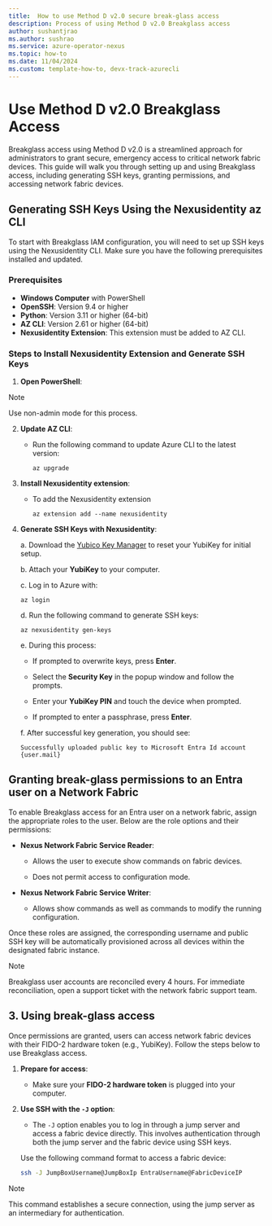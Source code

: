 ```yaml
---
title:  How to use Method D v2.0 secure break-glass access
description: Process of using Method D v2.0 Breakglass access
author: sushantjrao 
ms.author: sushrao
ms.service: azure-operator-nexus
ms.topic: how-to
ms.date: 11/04/2024
ms.custom: template-how-to, devx-track-azurecli
---
```


# Use Method D v2.0 Breakglass Access
Breakglass access using Method D v2.0 is a streamlined approach for administrators to grant secure, emergency access to critical network fabric devices. This guide will walk you through setting up and using Breakglass access, including generating SSH keys, granting permissions, and accessing network fabric devices.

## Generating SSH Keys Using the Nexusidentity az CLI

To start with Breakglass IAM configuration, you will need to set up SSH keys using the Nexusidentity CLI. Make sure you have the following prerequisites installed and updated.

### Prerequisites

- **Windows Computer** with PowerShell
- **OpenSSH**: Version 9.4 or higher
- **Python**: Version 3.11 or higher (64-bit)
- **AZ CLI**: Version 2.61 or higher (64-bit)
- **Nexusidentity Extension**: This extension must be added to AZ CLI.

### Steps to Install Nexusidentity Extension and Generate SSH Keys

1. **Open PowerShell**:

> [!Note]
> Use non-admin mode for this process.

2. **Update AZ CLI**:

   - Run the following command to update Azure CLI to the latest version:

     ```Azure CLI
     az upgrade
     ```

3. **Install Nexusidentity extension**:

   - To add the Nexusidentity extension

     ```Azure CLI
     az extension add --name nexusidentity
     ```

4. **Generate SSH Keys with Nexusidentity**:

   a. Download the [Yubico Key Manager](https://www.yubico.com/support/download/yubikey-manager) to reset your YubiKey for initial setup.
   
   b. Attach your **YubiKey** to your computer.

   c. Log in to Azure with:

      ```Azure CLI
      az login
      ```

   d. Run the following command to generate SSH keys:

      ```Azure CLI
      az nexusidentity gen-keys
      ```

   e. During this process:

      - If prompted to overwrite keys, press **Enter**.

      - Select the **Security Key** in the popup window and follow the prompts.

      - Enter your **YubiKey PIN** and touch the device when prompted.

      - If prompted to enter a passphrase, press **Enter**.
   
   f. After successful key generation, you should see:

      ```
      Successfully uploaded public key to Microsoft Entra Id account {user.mail}
      ```

## Granting break-glass permissions to an Entra user on a Network Fabric

To enable Breakglass access for an Entra user on a network fabric, assign the appropriate roles to the user. Below are the role options and their permissions:

- **Nexus Network Fabric Service Reader**:

  - Allows the user to execute show commands on fabric devices.

  - Does not permit access to configuration mode.

- **Nexus Network Fabric Service Writer**:

  - Allows show commands as well as commands to modify the running configuration.

Once these roles are assigned, the corresponding username and public SSH key will be automatically provisioned across all devices within the designated fabric instance.

> [!Note]
> Breakglass user accounts are reconciled every 4 hours. For immediate reconciliation, open a support ticket with the network fabric support team.

## 3. Using break-glass access

Once permissions are granted, users can access network fabric devices with their FIDO-2 hardware token (e.g., YubiKey). Follow the steps below to use Breakglass access.

1. **Prepare for access**:

   - Make sure your **FIDO-2 hardware token** is plugged into your computer.

2. **Use SSH with the `-J` option**:

   - The `-J` option enables you to log in through a jump server and access a fabric device directly. This involves authentication through both the jump server and the fabric device using SSH keys.

   Use the following command format to access a fabric device:

   ```bash
   ssh -J JumpBoxUsername@JumpBoxIp EntraUsername@FabricDeviceIP
   ```

> [!Note]
> This command establishes a secure connection, using the jump server as an intermediary for authentication.
